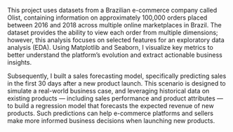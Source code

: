 This project uses datasets from a Brazilian e-commerce company called Olist, containing information on approximately 100,000 orders placed between 2016 and 2018 across multiple online marketplaces in Brazil. The dataset provides the ability to view each order from multiple dimensions; however, this analysis focuses on selected features for an exploratory data analysis (EDA). Using Matplotlib and Seaborn, I visualize key metrics to better understand the platform’s evolution and extract actionable business insights.

Subsequently, I built a sales forecasting model, specifically predicting sales in the first 30 days after a new product launch. This scenario is designed to simulate a real-world business case, and leveraging historical data on existing products — including sales performance and product attributes — to build a regression model that forecasts the expected revenue of new products. Such predictions can help e-commerce platforms and sellers make more informed business decisions when launching new products.
